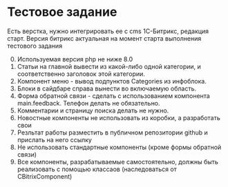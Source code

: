 # Тестовое задание
Есть верстка, нужно интегрировать ее с cms 1С-Битрикс, редакция старт. Версия битрикс актуальная на момент старта выполнения тестового задания

0. Используемая версия php не ниже 8.0
1. Статьи на главной вывести из какой-либо одной категории, и соответственно заголовок этой категории.
2. Компонент меню - вывод подпунктов Categories из инфоблока.
3. Блоки в сайдбаре справа вынести во включаемую область.
4. Форма обратной связи - сделать с использованием компонента main.feedback. Телефон делать не обязательно.
5. Комментарии и страницу поиска делать не нужно.
6. Новостные компоненты не использовать из коробки, а разработать свои
7. Резльтат работы разместить в публичном репозитории github и прислать на него ссылку
8. Не использовать стандартные компоненты (кроме формы обратной связи)
9. Все компоненты, разрабатываемые самостоятельно, должны быть реализовать с помощью классаов (наследоваться от CBitrixComponent)